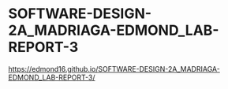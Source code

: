 # SOFTWARE-DESIGN-2A_MADRIAGA-EDMOND_LAB-REPORT-3
 https://edmond16.github.io/SOFTWARE-DESIGN-2A_MADRIAGA-EDMOND_LAB-REPORT-3/
